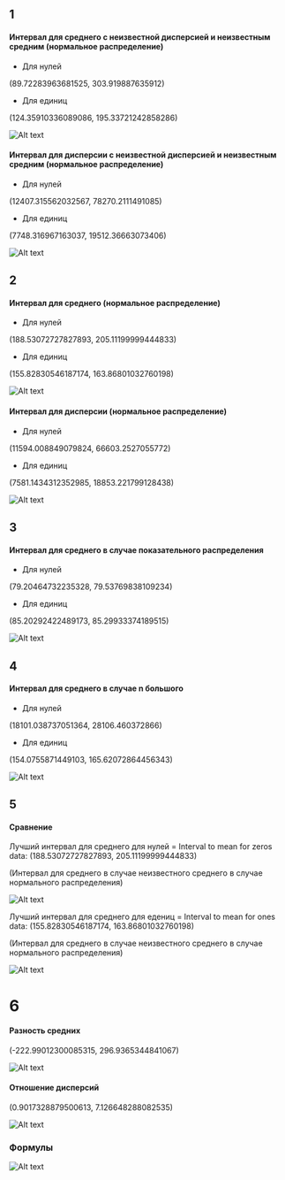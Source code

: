## 1
#### Интервал для среднего с неизвестной дисперсией и неизвестным средним (нормальное распределение)
* Для нулей

(89.72283963681525, 303.919887635912)

* Для единиц

(124.35910336089086, 195.33721242858286)

![Alt text](https://github.com/Gerrtty/MatStat/blob/master/MatStatLaba2/plots/interval_to_mean_By_unknown_var_and_mean.png "interval to mean by unknown variance and mean")


#### Интервал для дисперсии с неизвестной дисперсией и неизвестным средним (нормальное распределение)

* Для нулей

(12407.315562032567, 78270.2111491085)

* Для единиц

(7748.316967163037, 19512.36663073406)

![Alt text](https://github.com/Gerrtty/MatStat/blob/master/MatStatLaba2/plots/interval_to_variance_By_unknown_var_and_mean.png "interval to variance by unknown variance and mean")


## 2
#### Интервал для среднего (нормальное распределение)

* Для нулей

(188.53072727827893, 205.11199999444833)

* Для единиц

(155.82830546187174, 163.86801032760198)

![Alt text](https://github.com/Gerrtty/MatStat/blob/master/MatStatLaba2/plots/interval_to_mean.png "interval to mean")


#### Интервал для дисперсии (нормальное распределение)

* Для нулей

(11594.008849079824, 66603.2527055772)

* Для единиц

(7581.1434312352985, 18853.221799128438)

![Alt text](https://github.com/Gerrtty/MatStat/blob/master/MatStatLaba2/plots/interval_to_variance.png "interval to variance")


## 3
#### Интервал для среднего в случае показательного распределения

* Для нулей

(79.20464732235328, 79.53769838109234)

* Для единиц

(85.20292422489173, 85.29933374189515)

![Alt text](https://github.com/Gerrtty/MatStat/blob/master/MatStatLaba2/plots/interval%20to%20mean%20exp%20distr%20case.png "interval to mean in exp distr case")


## 4
#### Интервал для среднего в случае n большого

* Для нулей

(18101.038737051364, 28106.460372866)

* Для единиц

(154.0755871449103, 165.62072864456343)

![Alt text](https://github.com/Gerrtty/MatStat/blob/master/MatStatLaba2/plots/interval_to_mean_large_N.png "interval to mean in large n case")


## 5
#### Сравнение

Лучший интервал для среднего для нулей = Interval to mean for zeros data: (188.53072727827893, 205.11199999444833)

(Интервал для среднего в случае неизвестного среднего в случае нормального распределения)

![Alt text](https://github.com/Gerrtty/MatStat/blob/master/MatStatLaba2/plots/means_comparing_for_zeros.png "Comparing means for zeros")


Лучший интервал для среднего для едениц = Interval to mean for ones data: (155.82830546187174, 163.86801032760198) 

(Интервал для среднего в случае неизвестного среднего в случае нормального распределения)

![Alt text](https://github.com/Gerrtty/MatStat/blob/master/MatStatLaba2/plots/means_comparing_for_ones.png "Comparing means for ones")


# 6
#### Разность средних

(-222.99012300085315, 296.9365344841067)

![Alt text](https://github.com/Gerrtty/MatStat/blob/master/MatStatLaba2/plots/Ex%20minus%20Ey.png "Ex minus Ey")

#### Отношение дисперсий

(0.9017328879500613, 7.126648288082535)

![Alt text](https://github.com/Gerrtty/MatStat/blob/master/MatStatLaba2/plots/Dx%20div%20Dy.png "Dx div Dy")


### Формулы

![Alt text](https://github.com/Gerrtty/MatStat/blob/master/MatStatLaba2/formuls.jpg "formuls")





